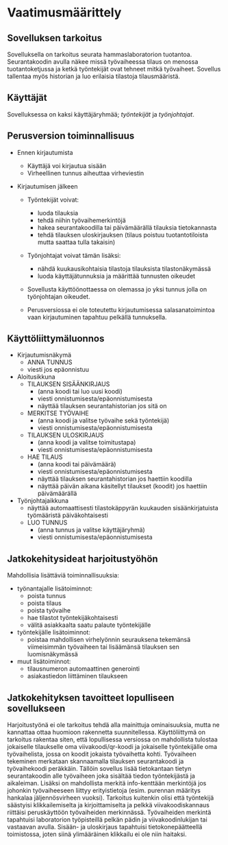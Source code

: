 # Vaatimusmäärittely

## Sovelluksen tarkoitus

Sovelluksella on tarkoitus seurata hammaslaboratorion tuotantoa. Seurantakoodin avulla näkee missä työvaiheessa tilaus on menossa tuotantoketjussa ja ketkä työntekijät ovat tehneet mitkä työvaiheet. Sovellus tallentaa myös historian ja luo erilaisia tilastoja tilausmääristä.

## Käyttäjät

Sovelluksessa on kaksi käyttäjäryhmää; *työntekijät* ja *työnjohtajat*. 

## Perusversion toiminnallisuus

- Ennen kirjautumista
  - Käyttäjä voi kirjautua sisään
  - Virheellinen tunnus aiheuttaa virheviestin

- Kirjautumisen jälkeen

  - Työntekijät voivat:
    - luoda tilauksia
    - tehdä niihin työvaihemerkintöjä
    - hakea seurantakoodilla tai päivämäärällä tilauksia tietokannasta
    - tehdä tilauksen uloskirjauksen (tilaus poistuu tuotantotiloista mutta saattaa tulla takaisin)

  - Työnjohtajat voivat tämän lisäksi:
    - nähdä kuukausikohtaisia tilastoja tilauksista tilastonäkymässä
    - luoda käyttäjätunnuksia ja määrittää tunnusten oikeudet
  
  - Sovellusta käyttöönottaessa on olemassa jo yksi tunnus jolla on työnjohtajan oikeudet.
  
  - Perusversiossa ei ole toteutettu kirjautumisessa salasanatoimintoa vaan kirjautuminen tapahtuu pelkällä tunnuksella.

## Käyttöliittymäluonnos

- Kirjautumisnäkymä
  - ANNA TUNNUS
  - viesti jos epäonnistuu
- Aloitusikkuna
  - TILAUKSEN SISÄÄNKIRJAUS
    - (anna koodi tai luo uusi koodi)
    - viesti onnistumisesta/epäonnistumisesta
    - näyttää tilauksen seurantahistorian jos sitä on
  - MERKITSE TYÖVAIHE
    - (anna koodi ja valitse työvaihe sekä työntekijä)
    - viesti onnistumisesta/epäonnistumisesta
  - TILAUKSEN ULOSKIRJAUS
    - (anna koodi ja valitse toimitustapa)
    - viesti onnistumisesta/epäonnistumisesta
  - HAE TILAUS
    - (anna koodi tai päivämäärä)
    - viesti onnistumisesta/epäonnistumisesta
    - näyttää tilauksen seurantahistorian jos haettiin koodilla
    - näyttää päivän aikana käsitellyt tilaukset (koodit) jos haettiin päivämäärällä
- Työnjohtajaikkuna
  - näyttää automaattisesti tilastokäppyrän kuukauden sisäänkirjatuista työmääristä päiväkohtaisesti
  - LUO TUNNUS
    - (anna tunnus ja valitse käyttäjäryhmä)
    - viesti onnistumisesta/epäonnistumisesta
    
    
## Jatkokehitysideat harjoitustyöhön

Mahdollisia lisättäviä toiminnallisuuksia:
  - työnantajalle lisätoiminnot:
    - poista tunnus
    - poista tilaus
    - poista työvaihe
    - hae tilastot työntekijäkohtaisesti
    - välitä asiakkaalta saatu palaute työntekijälle
  - työntekijälle lisätoiminnot:
    - poistaa mahdollisen virhelyönnin seurauksena tekemänsä viimeisimmän työvaiheen tai lisäämänsä tilauksen sen luomisnäkymässä
  - muut lisätoiminnot:
  	- tilausnumeron automaattinen generointi
  	- asiakastiedon liittäminen tilaukseen
    

## Jatkokehityksen tavoitteet lopulliseen sovellukseen

Harjoitustyönä ei ole tarkoitus tehdä alla mainittuja ominaisuuksia, mutta ne kannattaa ottaa huomioon rakennetta suunnitellessa.
Käyttöliittymä on tarkoitus rakentaa siten, että lopullisessa versiossa on mahdollista tulostaa jokaiselle tilaukselle oma viivakoodi/qr-koodi ja jokaiselle työntekijälle oma työvaihelista, jossa on koodit jokaista työvaihetta kohti. Työvaiheen tekeminen merkataan skannaamalla tilauksen seurantakoodi ja työvaihekoodi peräkkäin. Tällöin sovellus lisää tietokantaan tietyn seurantakoodin alle työvaiheen joka sisältää tiedon työntekijästä ja aikaleiman. Lisäksi on mahdollista merkitä info-kenttään merkintöjä jos johonkin työvaiheeseen liittyy erityistietoja (esim. purennan määritys hankalaa jäljennösvirheen vuoksi). Tarkoitus kuitenkin olisi että työntekijä säästyisi klikkailemiselta ja kirjoittamiselta ja pelkkä viivakoodiskannaus riittäisi peruskäyttöön työvaiheiden merkinnässä. Työvaiheiden merkintä tapahtuisi laboratorion työpisteillä pelkän pädin ja viivakoodinlukijan tai vastaavan avulla.
Sisään- ja uloskirjaus tapahtuisi tietokonepäätteellä toimistossa, joten siinä ylimääräinen klikkailu ei ole niin haitaksi.

